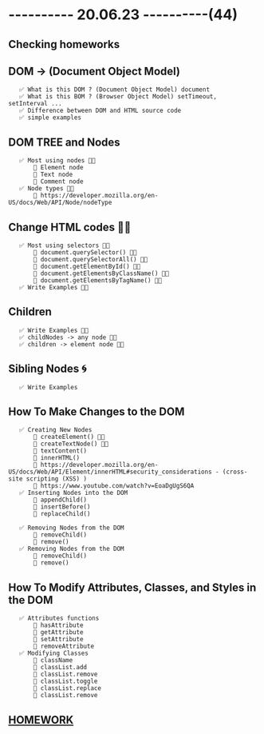 # ---------- 20.06.23 ----------(44)

## Checking homeworks

## DOM -> (Document Object Model)

       ✅ What is this DOM ? (Document Object Model) document
       ✅ What is this BOM ? (Browser Object Model) setTimeout, setInterval ...
       ✅ Difference between DOM and HTML source code
       ✅ simple examples

## DOM TREE and Nodes

       ✅ Most using nodes 👍🏻
           🔷 Element node
           🔷 Text node
           🔷 Comment node
       ✅ Node types 👍🏻
           🔷 https://developer.mozilla.org/en-US/docs/Web/API/Node/nodeType

## Change HTML codes 👍🏻

       ✅ Most using selectors 👍🏻
           🔷 document.querySelector() 👍🏻
           🔷 document.querySelectorAll() 👍🏻
           🔷 document.getElementById() 👍🏻
           🔷 document.getElementsByClassName() 👍🏻
           🔷 document.getElementsByTagName() 👍🏻
       ✅ Write Examples 👍🏻

## Children

       ✅ Write Examples 👍🏻
       ✅ childNodes -> any node 👍🏻
       ✅ children -> element node 👍🏻

## Sibling Nodes 🌀

       ✅ Write Examples

## How To Make Changes to the DOM

       ✅ Creating New Nodes
           🔷 createElement() 👍🏻
           🔷 createTextNode() 👍🏻
           🔷 textContent()
           🔷 innerHTML()
           🔷 https://developer.mozilla.org/en-US/docs/Web/API/Element/innerHTML#security_considerations - (cross-site scripting (XSS) )
           🔷 https://www.youtube.com/watch?v=EoaDgUgS6QA
       ✅ Inserting Nodes into the DOM
           🔷 appendChild()
           🔷 insertBefore()
           🔷 replaceChild()

       ✅ Removing Nodes from the DOM
           🔷 removeChild()
           🔷 remove()
       ✅ Removing Nodes from the DOM
           🔷 removeChild()
           🔷 remove()

## How To Modify Attributes, Classes, and Styles in the DOM

       ✅ Attributes functions
           🔷 hasAttribute
           🔷 getAttribute
           🔷 setAttribute
           🔷 removeAttribute
       ✅ Modifying Classes
           🔷 className
           🔷 classList.add
           🔷 classList.remove
           🔷 classList.toggle
           🔷 classList.replace
           🔷 classList.remove

## [HOMEWORK](https://react-hooks.netlify.app/isolated/final/04.extra-1.js)
